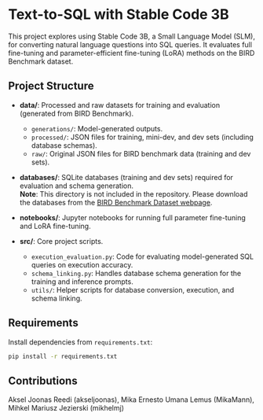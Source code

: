 # Text-to-SQL with Stable Code 3B

This project explores using Stable Code 3B, a Small Language Model (SLM), for converting natural language questions into SQL queries. It evaluates full fine-tuning and parameter-efficient fine-tuning (LoRA) methods on the BIRD Benchmark dataset.

## Project Structure
- **data/**: Processed and raw datasets for training and evaluation (generated from BIRD Benchmark).
  - `generations/`: Model-generated outputs.
  - `processed/`: JSON files for training, mini-dev, and dev sets (including database schemas).
  - `raw/`: Original JSON files for BIRD benchmark data (training and dev sets).

- **databases/**: SQLite databases (training and dev sets) required for evaluation and schema generation.  
  **Note**: This directory is not included in the repository. Please download the databases from the [BIRD Benchmark Dataset webpage](https://bird-bench.github.io).

- **notebooks/**: Jupyter notebooks for running full parameter fine-tuning and LoRA fine-tuning.

- **src/**: Core project scripts.
  - `execution_evaluation.py`: Code for evaluating model-generated SQL queries on execution accuracy.
  - `schema_linking.py`: Handles database schema generation for the training and inference prompts.
  - `utils/`: Helper scripts for database conversion, execution, and schema linking.

## Requirements
Install dependencies from `requirements.txt`:
```bash
pip install -r requirements.txt
```
## Contributions
Aksel Joonas Reedi (akseljoonas), Mika Ernesto Umana Lemus (MikaMann), Mihkel Mariusz Jezierski (mikhelmj)
